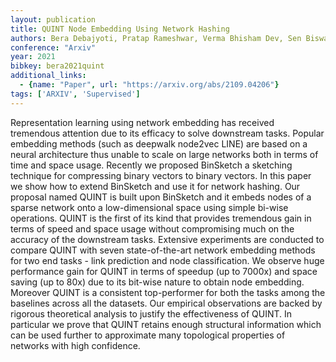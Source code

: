 ```yaml
---
layout: publication
title: QUINT Node Embedding Using Network Hashing
authors: Bera Debajyoti, Pratap Rameshwar, Verma Bhisham Dev, Sen Biswadeep, Chakraborty Tanmoy
conference: "Arxiv"
year: 2021
bibkey: bera2021quint
additional_links:
  - {name: "Paper", url: "https://arxiv.org/abs/2109.04206"}
tags: ['ARXIV', 'Supervised']
---
```

Representation learning using network embedding has received tremendous attention due to its efficacy to solve downstream tasks. Popular embedding methods (such as deepwalk node2vec LINE) are based on a neural architecture thus unable to scale on large networks both in terms of time and space usage. Recently we proposed BinSketch a sketching technique for compressing binary vectors to binary vectors. In this paper we show how to extend BinSketch and use it for network hashing. Our proposal named QUINT is built upon BinSketch and it embeds nodes of a sparse network onto a low-dimensional space using simple bi-wise operations. QUINT is the first of its kind that provides tremendous gain in terms of speed and space usage without compromising much on the accuracy of the downstream tasks. Extensive experiments are conducted to compare QUINT with seven state-of-the-art network embedding methods for two end tasks - link prediction and node classification. We observe huge performance gain for QUINT in terms of speedup (up to 7000x) and space saving (up to 80x) due to its bit-wise nature to obtain node embedding. Moreover QUINT is a consistent top-performer for both the tasks among the baselines across all the datasets. Our empirical observations are backed by rigorous theoretical analysis to justify the effectiveness of QUINT. In particular we prove that QUINT retains enough structural information which can be used further to approximate many topological properties of networks with high confidence.
